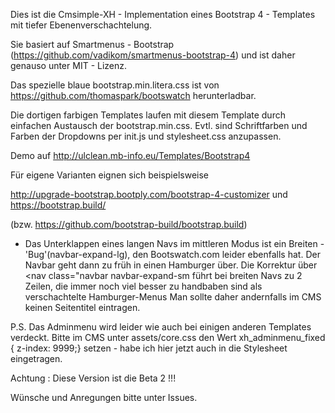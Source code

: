 ﻿
Dies ist die Cmsimple-XH - Implementation  eines Bootstrap 4 - Templates mit tiefer Ebenenverschachtelung.

Sie basiert auf Smartmenus - Bootstrap (https://github.com/vadikom/smartmenus-bootstrap-4) und ist daher genauso unter MIT - Lizenz.

Das spezielle blaue bootstrap.min.litera.css ist von https://github.com/thomaspark/bootswatch herunterladbar. 

Die dortigen farbigen Templates laufen mit diesem Template durch einfachen Austausch der bootstrap.min.css. 
Evtl. sind Schriftfarben und Farben der Dropdowns per init.js und stylesheet.css anzupassen.

Demo auf http://ulclean.mb-info.eu/Templates/Bootstrap4

Für eigene Varianten eignen sich beispielsweise

http://upgrade-bootstrap.bootply.com/bootstrap-4-customizer und https://bootstrap.build/

(bzw. https://github.com/bootstrap-build/bootstrap.build)

* Das Unterklappen eines langen Navs im mittleren Modus ist ein Breiten - 'Bug'(navbar-expand-lg), den Bootswatch.com leider ebenfalls hat. Der Navbar geht dann zu früh in einen Hamburger über. Die Korrektur über  <nav class="navbar navbar-expand-sm 
führt bei breiten Navs zu 2 Zeilen, die immer noch viel besser zu handbaben sind als verschachtelte Hamburger-Menus
Man sollte daher andernfalls im CMS  keinen Seitentitel eintragen. 

P.S. Das Adminmenu wird leider wie auch bei einigen anderen Templates verdeckt. Bitte im CMS unter assets/core.css den Wert xh_adminmenu_fixed { z-index: 9999;} setzen - habe ich hier jetzt auch in die Stylesheet eingetragen.

Achtung : Diese Version ist die Beta 2 !!! 

Wünsche und Anregungen bitte unter Issues.

